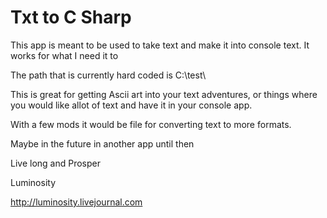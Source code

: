 Txt to C Sharp
=========



This app is meant to be used to take text and make it into console text.
It works for what I need it to

The path that is currently hard coded is C:\test\

This is great for getting Ascii art into your text adventures, or things where you would like 
allot of text and have it in your console app.

With a few mods it would be file for converting text to more formats.

Maybe in the future in another app until then 


Live long and Prosper


Luminosity

http://luminosity.livejournal.com
